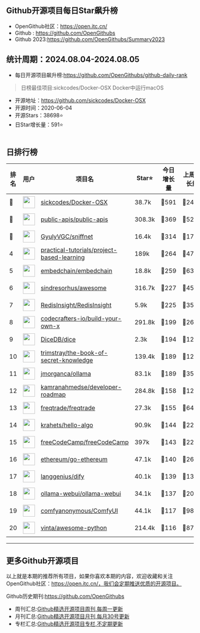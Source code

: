 ## Github开源项目每日Star飙升榜

- OpenGithub社区：https://open.itc.cn/
- Github : https://github.com/OpenGithubs
- Github 2023:https://github.com/OpenGithubs/Summary2023

## 统计周期：2024.08.04-2024.08.05

- 每日开源项目飙升榜:https://github.com/OpenGithubs/github-daily-rank



> 日榜最佳项目:sickcodes/Docker-OSX  Docker中运行macOS

- 开源地址：https://github.com/sickcodes/Docker-OSX
- 开源时间：2020-06-04
- 开源Stars：38698⭐
- 日Star增长量：591⭐

![]()


## 日排行榜

| 排名        |  用户     |  项目名          | Star⭐          | 今日增长量     | 上周增长量      |  开源时间   |
|------------|------------|---------------|---------------- |--------------|----------------|------------|
| 🥇 | <img src="https://avatars.githubusercontent.com/u/65906298?u=7b8ae9f1fb347ca4f74404d0b379b9779fad3419&v=4" alt="" size="32" height="32" width="32" data-view-component="true" class="avatar circle"> | [sickcodes/Docker-OSX](https://github.com/sickcodes/Docker-OSX)| 38.7k  | 🔺591| 🔺2403 | 2020-06-04 |
| 🥈 | <img src="https://avatars.githubusercontent.com/u/51121562?v=4" alt="" size="32" height="32" width="32" data-view-component="true" class="avatar circle"> | [public-apis/public-apis](https://github.com/public-apis/public-apis)| 308.3k  | 🔺369| 🔺5247 | 2016-03-21 |
| 🥉 | <img src="https://avatars.githubusercontent.com/u/100347457?u=457b7bfcb8a0516311e53da38c1302ae5348ff1f&v=4" alt="" size="32" height="32" width="32" data-view-component="true" class="avatar circle"> | [GyulyVGC/sniffnet](https://github.com/GyulyVGC/sniffnet)| 16.4k  | 🔺314| 🔺1774 | 2022-08-01 |
| 4 | <img src="https://avatars.githubusercontent.com/u/89421154?v=4" alt="" size="32" height="32" width="32" data-view-component="true" class="avatar circle"> | [practical-tutorials/project-based-learning](https://github.com/practical-tutorials/project-based-learning)| 189k  | 🔺264| 🔺4784 | 2017-04-12 |
| 5 | <img src="https://avatars.githubusercontent.com/u/137054526?v=4" alt="" size="32" height="32" width="32" data-view-component="true" class="avatar circle"> | [embedchain/embedchain](https://github.com/embedchain/embedchain)| 18.8k  | 🔺259| 🔺6300 | 2023-06-20 |
| 6 | <img src="https://avatars.githubusercontent.com/u/170270?u=34acd557a042ac478d273a4621570cadb6b0bd89&v=4" alt="" size="32" height="32" width="32" data-view-component="true" class="avatar circle"> | [sindresorhus/awesome](https://github.com/sindresorhus/awesome)| 316.7k  | 🔺227| 🔺4560 | 2014-07-11 |
| 7 | <img src="https://avatars.githubusercontent.com/u/87389211?v=4" alt="" size="32" height="32" width="32" data-view-component="true" class="avatar circle"> | [RedisInsight/RedisInsight](https://github.com/RedisInsight/RedisInsight)| 5.9k  | 🔺225| 🔺354 | 2021-07-30 |
| 8 | <img src="https://avatars.githubusercontent.com/u/58904235?v=4" alt="" size="32" height="32" width="32" data-view-component="true" class="avatar circle"> | [codecrafters-io/build-your-own-x](https://github.com/codecrafters-io/build-your-own-x)| 291.8k  | 🔺199| 🔺2660 | 2018-05-09 |
| 9 | <img src="https://avatars.githubusercontent.com/u/112580013?v=4" alt="" size="32" height="32" width="32" data-view-component="true" class="avatar circle"> | [DiceDB/dice](https://github.com/DiceDB/dice)| 2.3k  | 🔺194| 🔺1292 | 2022-09-01 |
| 10 | <img src="https://avatars.githubusercontent.com/u/31127917?v=4" alt="" size="32" height="32" width="32" data-view-component="true" class="avatar circle"> | [trimstray/the-book-of-secret-knowledge](https://github.com/trimstray/the-book-of-secret-knowledge)| 139.4k  | 🔺189| 🔺1290 | 2018-06-23 |
| 11 | <img src="https://avatars.githubusercontent.com/u/151674099?v=4" alt="" size="32" height="32" width="32" data-view-component="true" class="avatar circle"> | [jmorganca/ollama](https://github.com/jmorganca/ollama)| 83.1k  | 🔺189| 🔺3500 | 2023-06-27 |
| 12 | <img src="https://avatars.githubusercontent.com/u/4921183?u=d6ed3573fc67b699e0c3bc2c7e1fb82c98c40dec&v=4" alt="" size="32" height="32" width="32" data-view-component="true" class="avatar circle"> | [kamranahmedse/developer-roadmap](https://github.com/kamranahmedse/developer-roadmap)| 284.8k  | 🔺158| 🔺1256 | 2017-03-15 |
| 13 | <img src="https://avatars.githubusercontent.com/u/37536846?v=4" alt="" size="32" height="32" width="32" data-view-component="true" class="avatar circle"> | [freqtrade/freqtrade](https://github.com/freqtrade/freqtrade)| 27.3k  | 🔺155| 🔺646 | 2017-05-18 |
| 14 | <img src="https://avatars.githubusercontent.com/u/26993056?u=12c6a8ef18768abc773c64a56a56c0fd67241ed2&v=4" alt="" size="32" height="32" width="32" data-view-component="true" class="avatar circle"> | [krahets/hello-algo](https://github.com/krahets/hello-algo)| 90.9k  | 🔺144| 🔺2286 | 2022-11-04 |
| 15 | <img src="https://avatars.githubusercontent.com/u/9892522?v=4" alt="" size="32" height="32" width="32" data-view-component="true" class="avatar circle"> | [freeCodeCamp/freeCodeCamp](https://github.com/freeCodeCamp/freeCodeCamp)| 397k  | 🔺143| 🔺2206 | 2014-12-25 |
| 16 | <img src="https://avatars.githubusercontent.com/u/6250754?v=4" alt="" size="32" height="32" width="32" data-view-component="true" class="avatar circle"> | [ethereum/go-ethereum](https://github.com/ethereum/go-ethereum)| 47.1k  | 🔺140| 🔺266 | 2013-12-26 |
| 17 | <img src="https://avatars.githubusercontent.com/u/127165244?v=4" alt="" size="32" height="32" width="32" data-view-component="true" class="avatar circle"> | [langgenius/dify](https://github.com/langgenius/dify)| 40.1k  | 🔺139| 🔺1366 | 2023-04-12 |
| 18 | <img src="https://avatars.githubusercontent.com/u/158137808?v=4" alt="" size="32" height="32" width="32" data-view-component="true" class="avatar circle"> | [ollama-webui/ollama-webui](https://github.com/ollama-webui/ollama-webui)| 34.1k  | 🔺137| 🔺2011 | 2023-10-07 |
| 19 | <img src="https://avatars.githubusercontent.com/u/121283862?u=00e0967075548ed41bd53ed0eacd34ac42d8cef0&v=4" alt="" size="32" height="32" width="32" data-view-component="true" class="avatar circle"> | [comfyanonymous/ComfyUI](https://github.com/comfyanonymous/ComfyUI)| 44.1k  | 🔺117| 🔺989 | 2023-01-17 |
| 20 | <img src="https://avatars.githubusercontent.com/u/652070?u=95b472a9a11b64ee0f74512ad918d762d42c213c&v=4" alt="" size="32" height="32" width="32" data-view-component="true" class="avatar circle"> | [vinta/awesome-python](https://github.com/vinta/awesome-python)| 214.4k  | 🔺116| 🔺878 | 2014-06-28 |

---
## 更多Github开源项目

以上就是本期的推荐所有项目，如果你喜欢本期的内容，欢迎收藏和关注OpenGithub社区：https://open.itc.cn/，我们会定期推送优质的开源项目。

Github历史期刊:https://github.com/OpenGithubs
- 周刊汇总:[Github精选开源项目周刊,每周一更新](https://github.com/OpenGithubs/weekly)
- 月刊汇总:[Github精选开源项目月刊,每月30号更新](https://github.com/OpenGithubs/monthly)
- 专栏汇总:[Github精选开源项目专栏,不定期更新](https://github.com/OpenGithubs/selectedColumn)
